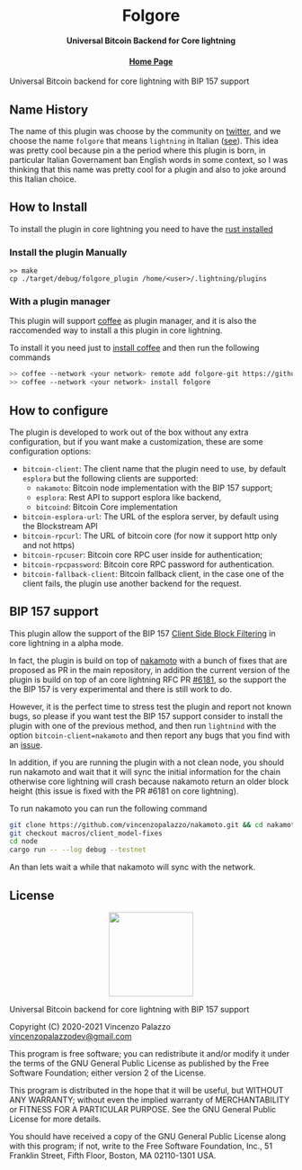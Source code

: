 <div align="center">
  <h1>Folgore</h1>

  <p>
    <strong> Universal Bitcoin Backend for Core lightning </strong>
  </p>

  <h4>
    <a href="https://github.com/coffee-tools/folgore">Home Page</a>
  </h4>
</div>

Universal Bitcoin backend for core lightning with BIP 157 support

## Name History

The name of this plugin was choose by the community on [twitter](https://twitter.com/PalazzoVincenzo/status/1643703009082236933?s=20), and
we choose the name `folgore` that means `lightning` in Italian ([see](https://dictionary.cambridge.org/us/dictionary/italian-english/folgore)).
This idea was pretty cool because pin a the period where this plugin is born, in particular Italian Governament
ban English words in some context, so I was thinking that this name was pretty cool for a plugin and also
to joke around this Italian choice.

## How to Install

To install the plugin in core lightning you need to have the [rust
installed](https://www.rust-lang.org/tools/install)

### Install the plugin Manually

```
>> make
cp ./target/debug/folgore_plugin /home/<user>/.lightning/plugins
```

### With a plugin manager

This plugin will support [coffee](https://coffee-docs.netlify.app/introduction.html) as plugin manager, and it is also the 
raccomended way to install a this plugin in core lightning.

To install it you need just to [install coffee](https://coffee-docs.netlify.app/install-coffee.html) and then
run the following commands

```bash
>> coffee --network <your network> remote add folgore-git https://github.com/coffee-tools/folgore.git
>> coffee --network <your network> install folgore
```

## How to configure

The plugin is developed to work out of the box without any extra configuration, but if you want 
make a customization, these are some configuration options:

- `bitcoin-client`: The client name that the plugin need to use, by default `esplora` but the following clients are supported:
   - `nakamoto`: Bitcoin node implementation with the BIP 157 support;
   - `esplora`: Rest API to support esplora like backend,
   - `bitcoind`: Bitcoin Core implementation
- `bitcoin-esplora-url`: The URL of the esplora server, by default using the Blockstream API
- `bitcoin-rpcurl`: The URL of bitcoin core (for now it support http only and not https)
- `bitcoin-rpcuser`: Bitcoin core RPC user inside for authentication;
- `bitcoin-rpcpassword`: Bitcoin core RPC password for authentication.
- `bitcoin-fallback-client`: Bitcoin fallback client, in the case one of the client fails, the plugin use another backend for the request.

## BIP 157 support

This plugin allow the support of the BIP 157 [Client Side Block Filtering](https://github.com/bitcoin/bips/blob/master/bip-0157.mediawiki) in core lightning
in a alpha mode.

In fact, the plugin is build on top of [nakamoto](https://github.com/cloudhead/nakamoto) with a bunch of fixes that are 
proposed as PR in the main repository, in addition the current version of the plugin is build on top of an 
core lightning RFC PR [#6181](https://github.com/ElementsProject/lightning/pull/6181), so the support the the 
BIP 157 is very experimental and there is still work to do.

However, it is the perfect time to stress test the plugin and report not known bugs, so please
if you want test the BIP 157 support consider to install the plugin with one of the 
previous method, and then run `lightnind` with the option `bitcoin-client=nakamoto` and then
report any bugs that you find with an [issue](https://github.com/coffee-tools/folgore/issues).

In addition, if you are running the plugin with a not clean node, you should run nakamoto and wait 
that it will sync the initial information for the chain otherwise core lightning will crash because 
nakamoto return an older block height (this issue is fixed with the PR #6181 on core lightning).

To run nakamoto you can run the following command 

``` bash
git clone https://github.com/vincenzopalazzo/nakamoto.git && cd nakamoto
git checkout macros/client_model-fixes
cd node
cargo run -- --log debug --testnet
```

An than lets wait a while that nakamoto will sync with the network.

## License

<div align="center">
  <img src="https://opensource.org/files/osi_keyhole_300X300_90ppi_0.png" width="150" height="150"/>
</div>

 Universal Bitcoin backend for core lightning with BIP 157 support

 Copyright (C) 2020-2021 Vincenzo Palazzo vincenzopalazzodev@gmail.com
 
 This program is free software; you can redistribute it and/or modify
 it under the terms of the GNU General Public License as published by
 the Free Software Foundation; either version 2 of the License.
 
 This program is distributed in the hope that it will be useful,
 but WITHOUT ANY WARRANTY; without even the implied warranty of
 MERCHANTABILITY or FITNESS FOR A PARTICULAR PURPOSE.  See the
 GNU General Public License for more details.
 
 You should have received a copy of the GNU General Public License along
 with this program; if not, write to the Free Software Foundation, Inc.,
 51 Franklin Street, Fifth Floor, Boston, MA 02110-1301 USA.
